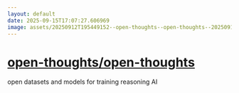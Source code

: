 ```yaml
---
layout: default
date: 2025-09-15T17:07:27.606969
image: assets/20250912T195449152--open-thoughts--open-thoughts--20250915T044536113--cropped.png
---
```


# [open-thoughts/open-thoughts](https://github.com/open-thoughts/open-thoughts)

open datasets and models for training reasoning AI
